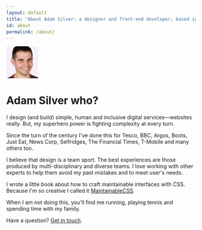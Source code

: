 ```yaml
---
layout: default
title: "About Adam Silver: a designer and front-end developer, based in London, England."
id: about
permalink: /about/
---
```


<div class="face">
  	<img src="/assets/img/adam2.jpg" alt="Adam Photo" width="85" height="85">
</div>

# Adam Silver who?

I design (and build) simple, human and inclusive digital services&mdash;websites really. But, my superhero power is fighting complexity at every turn.

Since the turn of the century I've done this for Tesco, BBC, Argos, Boots, Just Eat, News Corp, Selfridges, The Financial Times, T-Mobile and many others too.

I believe that design is a team sport. The best experiences are those produced by multi-disciplinary and diverse teams. I love working with other experts to help them avoid my past mistakes and to meet user's needs.

I wrote a little book about how to craft maintainable interfaces with CSS. Because I'm so creative I called it [MaintainableCSS](http://maintainablecss.com).

When I am not doing this, you'll find me running, playing tennis and spending time with my family.

Have a question? [Get in touch](mailto:adam@adamsilver.io).